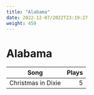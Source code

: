 ```yaml
---
title: "Alabama"
date: 2022-12-07/2022T23:19:27
weight: 459
---
```


# Alabama

 Song | Plays 
----- | -----:
Christmas in Dixie | 5
